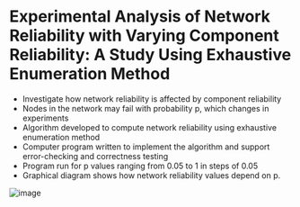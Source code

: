 # Experimental Analysis of Network Reliability with Varying Component Reliability: A Study Using Exhaustive Enumeration Method


- Investigate how network reliability is affected by component reliability
- Nodes in the network may fail with probability p, which changes in experiments
- Algorithm developed to compute network reliability using exhaustive enumeration method
- Computer program written to implement the algorithm and support error-checking and correctness testing
- Program run for p values ranging from 0.05 to 1 in steps of 0.05
- Graphical diagram shows how network reliability values depend on p.

![image](https://github.com/ojal21/network_reliability/assets/38795161/cec00bfe-d722-4cdb-80a1-39086c9be640)
